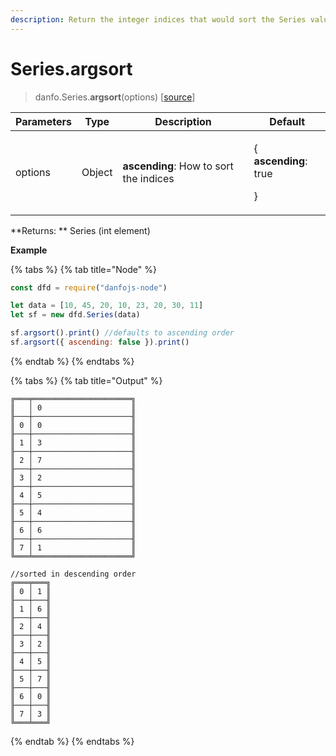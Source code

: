 ```yaml
---
description: Return the integer indices that would sort the Series values
---
```


# Series.argsort

> danfo.Series.**argsort**(options)    \[[source](https://github.com/opensource9ja/danfojs/blob/master/danfojs/src/core/series.js#L965\\)]

| Parameters | Type   | Description                            | Default                                               |
| ---------- | ------ | -------------------------------------- | ----------------------------------------------------- |
| options    | Object | **ascending**: How to sort the indices | <p>{ <br><strong>ascending</strong>: true</p><p>}</p> |

**Returns: ** Series (int element)

**Example**

{% tabs %}
{% tab title="Node" %}
```javascript
const dfd = require("danfojs-node")

let data = [10, 45, 20, 10, 23, 20, 30, 11]
let sf = new dfd.Series(data)

sf.argsort().print() //defaults to ascending order
sf.argsort({ ascending: false }).print()

```
{% endtab %}
{% endtabs %}

{% tabs %}
{% tab title="Output" %}
```
╔═══╤══════════════════════╗
║   │ 0                    ║
╟───┼──────────────────────╢
║ 0 │ 0                    ║
╟───┼──────────────────────╢
║ 1 │ 3                    ║
╟───┼──────────────────────╢
║ 2 │ 7                    ║
╟───┼──────────────────────╢
║ 3 │ 2                    ║
╟───┼──────────────────────╢
║ 4 │ 5                    ║
╟───┼──────────────────────╢
║ 5 │ 4                    ║
╟───┼──────────────────────╢
║ 6 │ 6                    ║
╟───┼──────────────────────╢
║ 7 │ 1                    ║
╚═══╧══════════════════════╝

//sorted in descending order
╔═══╤═══╗
║ 0 │ 1 ║
╟───┼───╢
║ 1 │ 6 ║
╟───┼───╢
║ 2 │ 4 ║
╟───┼───╢
║ 3 │ 2 ║
╟───┼───╢
║ 4 │ 5 ║
╟───┼───╢
║ 5 │ 7 ║
╟───┼───╢
║ 6 │ 0 ║
╟───┼───╢
║ 7 │ 3 ║
╚═══╧═══╝
```
{% endtab %}
{% endtabs %}
